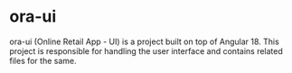 # ora-ui
ora-ui (Online Retail App - UI) is a project built on top of Angular 18. This project is responsible for handling the user interface and contains related files for the same.
